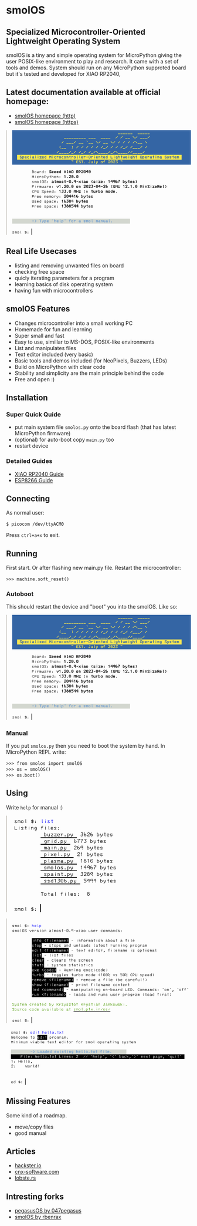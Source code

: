 # smolOS
## Specialized Microcontroller-Oriented Lightweight Operating System

smolOS is a tiny and simple operating system for MicroPython giving the user POSIX-like environment to play and research. It came with a set of tools and demos.
System should run on any MicroPython supproted board but it's tested and developed for XIAO RP2040,

## Latest documentation available at official homepage:
- [smolOS homepage (http)](http://smol.p1x.in/os/)
- [smolOS homepage (https)](https://smol.p1x.in/os/)

![smolOS XIAO](media/smolos.png)

## Real Life Usecases

* listing and removing unwanted files on board
* checking free space
* quicly iterating parameters for a program
* learning basics of disk operating system
* having fun with microcontrollers

## smolOS Features

* Changes microcontroller into a small working PC
* Homemade for fun and learning
* Super small and fast
* Easy to use, simillar to MS-DOS, POSIX-like environments
* List and manipulates files
* Text editor included (very basic)
* Basic tools and demos included (for NeoPixels, Buzzers, LEDs)
* Build on MicroPython with clear code
* Stability and simplicity are the main principle behind the code
* Free and open :)

## Installation

### Super Quick Quide
* put main system file ```smolos.py``` onto the board flash (that has latest MicroPython firmware)
* (optional) for auto-boot copy ```main.py``` too
* restart device

### Detailed Guides
* [XIAO RP2040 Guide](docs/XIAO-RP2040.md)
* [ESP8266 Guide](docs/ESP8266.md)

## Connecting
As normal user:

```
$ picocom /dev/ttyACM0
```
Press ```ctrl+a+x``` to exit.

## Running

First start. Or after flashing new main.py file. Restart the microcontroller:
```
>>> machine.soft_reset()
```

### Autoboot
This should restart the device and "boot" you into the smolOS. Like so:

![smolOS XIAO](media/smolos.png)

### Manual
If you put ```smolos.py``` then you need to boot the system by hand.
In MicroPython REPL write:
```
>>> from smolos import smolOS
>>> os = smolOS()
>>> os.boot()
```

## Using

Write `help` for manual :)

![smolOS list](media/list.png)

![smolOS help](media/help.png)

![smolOS editor](media/edit.png)

## Missing Features
Some kind of a roadmap.
- move/copy files
- good manual

## Articles
- [hackster.io](https://www.hackster.io/news/krzysztof-jankowski-s-micropython-based-smolos-puts-a-tiny-posix-like-environment-on-your-esp8266-0c776559152b)
- [cnx-software.com](https://www.cnx-software.com/2023/07/12/smolos-brings-a-linux-like-command-line-interface-to-esp8266-microcontroller/)
- [lobste.rs](https://lobste.rs/s/ipztxc/smolos_small_os_for_micropython_on)

## Intresting forks
- [pegasusOS by 047pegasus](https://github.com/047pegasus/pegasusOS)
- [smolOS by rbenrax](https://github.com/rbenrax/smolOS)
